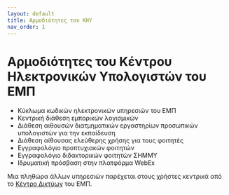 ```yaml
---
layout: default
title: Αρμοδιότητες του ΚΗΥ
nav_order: 1
---
```


# Αρμοδιότητες του Κέντρου Ηλεκτρονικών Υπολογιστών του ΕΜΠ

- Κύκλωμα κωδικών ηλεκτρονικών υπηρεσιών του ΕΜΠ
- Κεντρική διάθεση εμπορικών λογισμικών
- Διάθεση αιθουσών διατμηματικών εργαστηρίων προσωπικών υπολογιστών για την εκπαίδευση
- Διάθεση αίθουσας ελεύθερης χρήσης για τους φοιτητές
- Εγγραφολόγιο προπτυχιακών φοιτητών
- Εγγραφολόγιο διδακτορικών φοιτητών ΣΗΜΜΥ
- Ιδρυματική πρόσβαση στην πλατφόρμα WebEx

Μια πληθώρα άλλων υπηρεσιών παρέχεται στους χρήστες κεντρικά από το [Κέντρο Δικτύων](http://www.noc.ntua.gr) του ΕΜΠ.
